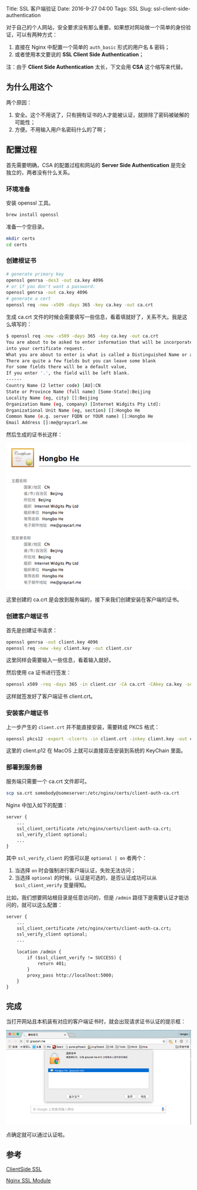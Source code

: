 Title: SSL 客户端验证
Date: 2016-9-27 04:00
Tags: SSL
Slug: ssl-client-side-authentication

对于自己的个人网站，安全要求没有那么重要。如果想对网站做一个简单的身份验证，可以有两种方式：

1. 直接在 Nginx 中配置一个简单的 `auth_basic` 形式的用户名 & 密码；
2. 或者使用本文要说的 **SSL Client Side Authentication**；

注：由于 __Client Side Authentication__ 太长，下文会用 **CSA** 这个缩写来代替。

## 为什么用这个

两个原因：

1. 安全。这个不用说了，只有拥有证书的人才能被认证，就排除了密码被破解的可能性；
2. 方便。不用输入用户名密码什么的了啊；

## 配置过程

首先需要明确，CSA 的配置过程和网站的 **Server Side Authentication** 是完全独立的，两者没有什么关系。

### 环境准备

安装 openssl 工具。

```bash
brew install openssl
```

准备一个空目录。

```bash
mkdir certs
cd certs
```

### 创建根证书

```bash
# generate primary key
openssl genrsa -des3 -out ca.key 4096
# or if you don't want a password:
openssl genrsa -out ca.key 4096
# generate a cert
openssl req -new -x509 -days 365 -key ca.key -out ca.crt
```

生成 ca.crt 文件的时候会需要填写一些信息，看着填就好了，关系不大。我是这么填写的：

```bash
$ openssl req -new -x509 -days 365 -key ca.key -out ca.crt
You are about to be asked to enter information that will be incorporated
into your certificate request.
What you are about to enter is what is called a Distinguished Name or a DN.
There are quite a few fields but you can leave some blank
For some fields there will be a default value,
If you enter '.', the field will be left blank.
------
Country Name (2 letter code) [AU]:CN
State or Province Name (full name) [Some-State]:Beijing
Locality Name (eg, city) []:Beijing
Organization Name (eg, company) [Internet Widgits Pty Ltd]:
Organizational Unit Name (eg, section) []:Hongbo He
Common Name (e.g. server FQDN or YOUR name) []:Hongbo He
Email Address []:me@graycarl.me
```

然后生成的证书长这样：

 ![cert-1](/fs/17-08-03-600e4f7a.png)

这里创建的 ca.crt 是会放到服务端的，接下来我们创建安装在客户端的证书。

### 创建客户端证书

首先是创建证书请求：

```bash
openssl genrsa -out client.key 4096
openssl req -new -key client.key -out client.csr
```

这里同样会需要输入一些信息，看着输入就好。

然后使用 ca 证书进行签发：

```bash
openssl x509 -req -days 365 -in client.csr -CA ca.crt -CAkey ca.key -set_serial 01 -out client.crt
```

这样就签发好了客户端证书 client.crt。

### 安装客户端证书

上一步产生的 `client.crt` 并不能直接安装，需要转成 PKCS 格式：

```bash
openssl pkcs12 -export -clcerts -in client.crt -inkey client.key -out client.p12
```

这里的 client.p12 在 MacOS 上就可以直接双击安装到系统的 KeyChain 里面。

### 部署到服务器

服务端只需要一个 ca.crt 文件即可。

```bash
scp sa.crt somebody@someserver:/etc/nginx/certs/client-auth-ca.crt
```

Nginx 中加入如下的配置：

```nginx
server {
    ...
    ssl_client_certificate /etc/nginx/certs/client-auth-ca.crt;
    ssl_verify_client optional;
    ...
}
```

其中 `ssl_verify_client` 的值可以是 `optional | on` 者两个：

1. 当选择 `on` 时会强制进行客户端认证，失败无法访问；
2. 当选择 `optional` 的时候，认证是可选的，是否认证成功可以从 `$ssl_client_verify` 变量得知。

比如，我们想要网站根目录是任意访问的，但是 `/admin` 路径下是需要认证才能访问的，就可以这么配置：

```nginx
server {
    ...
    ssl_client_certificate /etc/nginx/certs/client-auth-ca.crt;
    ssl_verify_client optional;
    ...

    location /admin {
        if ($ssl_client_verify != SUCCESS) {
            return 401;
        }
        proxy_pass http://localhost:5000;
    }
}
```

## 完成

当打开网站且本机装有对应的客户端证书时，就会出现请求证书认证的提示框：

![cert-2](/fs/17-08-03-704063d1.png)

点确定就可以通过认证啦。

## 参考

[ClientSide SSL](https://gist.github.com/mtigas/952344)

[Nginx SSL Module](http://nginx.org/en/docs/http/ngx_http_ssl_module.html)
